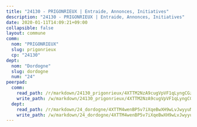 ```yaml
---
title: "24130 - PRIGONRIEUX | Entraide, Annonces, Initiatives"
description: "24130 - PRIGONRIEUX | Entraide, Annonces, Initiatives"
date: 2020-01-11T14:09:21+09:00
collapsible: false
layout: commune
comm:
  nom: "PRIGONRIEUX"
  slug: prigonrieux
  cp: "24130"
dept:
  nom: "Dordogne"
  slug: dordogne
  num: "24"
peerpad:
  comm:
    read_path: /r/markdown/24130_prigonrieux/4XTTM2NzA9cugVpVF1qLyngCGznYDHv57vWGtzx1VxWJpvtZk
    write_path: /w/markdown/24130_prigonrieux/4XTTM2NzA9cugVpVF1qLyngCGznYDHv57vWGtzx1VxWJpvtZk-K3TgTnDsXaCyuzJhxjyedaZe73AtMfzkLgt9acbLHHscafTi2o9F6JYHf441MMzTG5Z2gwBByY3E2YGu2GKex2sPFepM1p8DpT5sFRLYp3p8cupupFpTtqJSJQkDWfkrtF54cYS2
  dept:
    read_path: /r/markdown/24_dordogne/4XTTM4wenBP5v7iXqeBwXH9wLvJwyyuNKzLxRyGzSZXmCuzgg
    write_path: /w/markdown/24_dordogne/4XTTM4wenBP5v7iXqeBwXH9wLvJwyyuNKzLxRyGzSZXmCuzgg-K3TgUusQQUSAmJPXozCTSBeqjqksxkVWGVxtHwEFrs5RuocQr8weKG2oQg7MVeg2F9Hhv7ggtBiBU8D9pdXEPa9M67VU3BzgAG9BCtQw3VY3Xcxk2YSegk3iUXMkpicGxxJr7mWp
---
```


